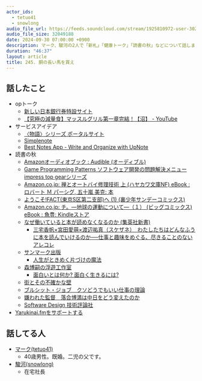 ```yaml
---
actor_ids:
  - tetuo41
  - snowlong
audio_file_url: https://feeds.soundcloud.com/stream/1925810972-user-302747142-yarukinai-245-2024-09-30.mp3
audio_file_size: 32049188
date: 2024-09-30 07:00:00 +0900
description: マーク、駿河の2人で「新札」「健康トーク」「読書の秋」などについて話しました。
duration: "46:37"
layout: article
title: 245. 胴の長い馬を買え
---
```


## 話したこと
- opトーク
  - [新しい日本銀行券特設サイト](https://www.npb.go.jp/ja/n_banknote/index.html)
  - [【究極の減量食】マッスルグリル第一章完結！【沼】 - YouTube](https://www.youtube.com/watch?v=VPogqUHsE5Q)
- サービスアイデア
  - [〈物語〉シリーズ ポータルサイト](https://www.monogatari-series.com/)
  - [Simplenote](https://simplenote.com/)
  - [Best Notes App - Write and Organize with UpNote](https://getupnote.com/)
- 読書の秋
  - [Amazonオーディオブック : Audible (オーディブル)](https://www.audible.co.jp/)
  - [Game Programming Patterns ソフトウェア開発の問題解決メニュー impress top gearシリーズ](https://amzn.to/3BkAOzM)
  - [Amazon.co.jp: 禅とオートバイ修理技術 上 (ハヤカワ文庫NF) eBook : ロバート Ｍ パーシグ, 五十嵐 美克: 本](https://amzn.to/4gGyFP1)
  - [ようこそ!FACT(東京S区第二支部)へ (1) (裏少年サンデーコミックス)](https://amzn.to/4dq18FN)
  - [Amazon.co.jp: チ。―地球の運動について―（１） (ビッグコミックス) eBook : 魚豊: Kindleストア](https://amzn.to/3N1yFLX)
  - [なぜ働いていると本が読めなくなるのか (集英社新書) ](https://amzn.to/3N5ci8c)
    - [三宅香帆×宮田愛萌×渡辺祐真（スケザネ）　わたしたちはどんなふうに本を読んでいけるのか──仕事と趣味をめぐる、尽きることのないアレコレ](https://shirasu.io/t/genron/c/genron/p/20240530)
  - [サンマーク出版](https://www.sunmark.co.jp/)
    - [人生がときめく片づけの魔法](https://www.sunmark.co.jp/detail.php?csid=3120-1)
  - [森博嗣の浮遊工作室](https://www.ne.jp/asahi/beat/non/mori/)
    - [面白いとは何か? 面白く生きるには?](https://amzn.to/3TLCOHz)
  - [街とその不確かな壁](https://amzn.to/47SUOpm)
  - [ブルシット・ジョブ　クソどうでもいい仕事の理論](https://amzn.to/4ekJvZu)
  - [嫌われた監督　落合博満は中日をどう変えたのか](https://amzn.to/3XLClWZ)
  - [Software Design 技術評論社](https://gihyo.jp/magazine/SD)
- [Yarukinai.fmをサポートする](https://note.com/tetuo41/circle)

## 話してる人
- [マーク(tetuo41)](https://twitter.com/tetuo41)
  - 40歳男性。既婚。二児の父です。
- [駿河(snowlong)](https://twitter.com/_snowlong)
  - 在宅社長
